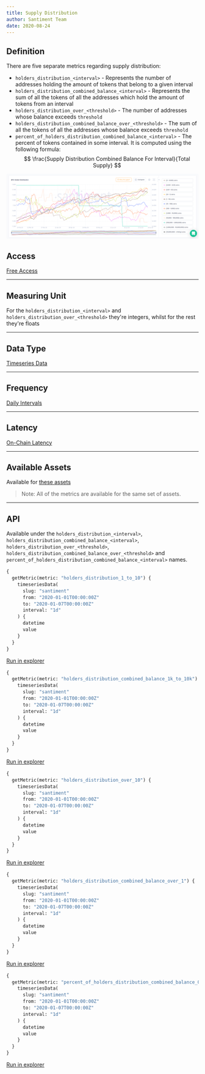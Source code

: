 ```yaml
---
title: Supply Distribution
author: Santiment Team
date: 2020-08-24
---
```


## Definition

There are five separate metrics regarding supply distribution:

- ``holders_distribution_<interval>`` - Represents the number of addresses holding the amount of tokens that belong to a given interval
- ``holders_distribution_combined_balance_<interval>`` - Represents the sum of all the tokens of all the addresses which hold the amount of tokens from an interval
- ``holders_distribution_over_<threshold>`` - The number of addresses whose balance exceeds ``threshold``
- ``holders_distribution_combined_balance_over_<threshold>`` - The sum of all the tokens of all the addresses whose balance exceeds ``threshold``
- ``percent_of_holders_distribution_combined_balance_<interval>`` - The percent of tokens contained in some interval. It is computed using the following formula:
$$
\frac{Supply Distribution Combined Balance For Interval}{Total Supply}
$$

![Supply Distribution](bitcoin-hd.png)

## Access

[Free Access](/metrics/details/access#free-access)

---

## Measuring Unit

For the ``holders_distribution_<interval>`` and ``holders_distribution_over_<threshold>`` they're integers, whilst for the rest they're floats

---

## Data Type

[Timeseries Data](/metrics/details/data-type#timeseries-data)

---

## Frequency

[Daily Intervals](/metrics/details/frequency#daily-frequency)

---

## Latency

[On-Chain Latency](/metrics/details/latency#on-chain-latency)

---

## Available Assets

Available for [these
assets](<https://api.santiment.net/graphiql?variables=&query=%7B%0A%20%20getMetric(metric%3A%20%22holders_distribution_1_to_10%22)%20%7B%0A%20%20%20%20metadata%20%7B%0A%20%20%20%20%20%20availableSlugs%0A%20%20%20%20%7D%0A%20%20%7D%0A%7D%0A>)

> Note: All of the metrics are available for the same set of assets.

---

## API

Available under the `holders_distribution_<interval>`, `holders_distribution_combined_balance_<interval>`, `holders_distribution_over_<threshold>`, `holders_distribution_combined_balance_over_<threshold>` and `percent_of_holders_distribution_combined_balance_<interval>` names.

```graphql
{
  getMetric(metric: "holders_distribution_1_to_10") {
    timeseriesData(
      slug: "santiment"
      from: "2020-01-01T00:00:00Z"
      to: "2020-01-07T00:00:00Z"
      interval: "1d"
    ) {
      datetime
      value
    }
  }
}
```

[Run in
explorer](<https://api.santiment.net/graphiql?variables=&query=%7B%0A%20%20getMetric(metric%3A%20%22holders_distribution_1_to_10%22)%20%7B%0A%20%20%20%20timeseriesData(%0A%20%20%20%20%20%20slug%3A%20%22santiment%22%0A%20%20%20%20%20%20from%3A%20%222020-01-01T00%3A00%3A00Z%22%0A%20%20%20%20%20%20to%3A%20%222020-01-07T00%3A00%3A00Z%22%0A%20%20%20%20%20%20interval%3A%20%221d%22%0A%20%20%20%20)%20%7B%0A%20%20%20%20%20%20datetime%0A%20%20%20%20%20%20value%0A%20%20%20%20%7D%0A%20%20%7D%0A%7D>)

```graphql
{
  getMetric(metric: "holders_distribution_combined_balance_1k_to_10k") {
    timeseriesData(
      slug: "santiment"
      from: "2020-01-01T00:00:00Z"
      to: "2020-01-07T00:00:00Z"
      interval: "1d"
    ) {
      datetime
      value
    }
  }
}
```

[Run in
explorer](<https://api.santiment.net/graphiql?variables=&query=%7B%0A%20%20getMetric(metric%3A%20%22holders_distribution_combined_balance_1k_to_10k%22)%20%7B%0A%20%20%20%20timeseriesData(%0A%20%20%20%20%20%20slug%3A%20%22santiment%22%0A%20%20%20%20%20%20from%3A%20%222020-01-01T00%3A00%3A00Z%22%0A%20%20%20%20%20%20to%3A%20%222020-01-07T00%3A00%3A00Z%22%0A%20%20%20%20%20%20interval%3A%20%221d%22%0A%20%20%20%20)%20%7B%0A%20%20%20%20%20%20datetime%0A%20%20%20%20%20%20value%0A%20%20%20%20%7D%0A%20%20%7D%0A%7D>)

```graphql
{
  getMetric(metric: "holders_distribution_over_10") {
    timeseriesData(
      slug: "santiment"
      from: "2020-01-01T00:00:00Z"
      to: "2020-01-07T00:00:00Z"
      interval: "1d"
    ) {
      datetime
      value
    }
  }
}
```

[Run in
explorer](<https://api.santiment.net/graphiql?variables=&query=%7B%0A%20%20getMetric(metric%3A%20%22holders_distribution_over_10%22)%20%7B%0A%20%20%20%20timeseriesData(%0A%20%20%20%20%20%20slug%3A%20%22santiment%22%0A%20%20%20%20%20%20from%3A%20%222020-01-01T00%3A00%3A00Z%22%0A%20%20%20%20%20%20to%3A%20%222020-01-07T00%3A00%3A00Z%22%0A%20%20%20%20%20%20interval%3A%20%221d%22%0A%20%20%20%20)%20%7B%0A%20%20%20%20%20%20datetime%0A%20%20%20%20%20%20value%0A%20%20%20%20%7D%0A%20%20%7D%0A%7D>)

```graphql
{
  getMetric(metric: "holders_distribution_combined_balance_over_1") {
    timeseriesData(
      slug: "santiment"
      from: "2020-01-01T00:00:00Z"
      to: "2020-01-07T00:00:00Z"
      interval: "1d"
    ) {
      datetime
      value
    }
  }
}
```

[Run in
explorer](<https://api.santiment.net/graphiql?variables=&query=%7B%0A%20%20getMetric(metric%3A%20%22holders_distribution_combined_balance_over_1%22)%20%7B%0A%20%20%20%20timeseriesData(%0A%20%20%20%20%20%20slug%3A%20%22santiment%22%0A%20%20%20%20%20%20from%3A%20%222020-01-01T00%3A00%3A00Z%22%0A%20%20%20%20%20%20to%3A%20%222020-01-07T00%3A00%3A00Z%22%0A%20%20%20%20%20%20interval%3A%20%221d%22%0A%20%20%20%20)%20%7B%0A%20%20%20%20%20%20datetime%0A%20%20%20%20%20%20value%0A%20%20%20%20%7D%0A%20%20%7D%0A%7D>)

```graphql
{
  getMetric(metric: "percent_of_holders_distribution_combined_balance_0_to_0.001") {
    timeseriesData(
      slug: "santiment"
      from: "2020-01-01T00:00:00Z"
      to: "2020-01-07T00:00:00Z"
      interval: "1d"
    ) {
      datetime
      value
    }
  }
}
```

[Run in
explorer](<https://api.santiment.net/graphiql?variables=&query=%7B%0A%20%20getMetric(metric%3A%20%22percent_of_holders_distribution_combined_balance_0_to_0.001%22)%20%7B%0A%20%20%20%20timeseriesData(%0A%20%20%20%20%20%20slug%3A%20%22santiment%22%0A%20%20%20%20%20%20from%3A%20%222020-01-01T00%3A00%3A00Z%22%0A%20%20%20%20%20%20to%3A%20%222020-01-07T00%3A00%3A00Z%22%0A%20%20%20%20%20%20interval%3A%20%221d%22%0A%20%20%20%20)%20%7B%0A%20%20%20%20%20%20datetime%0A%20%20%20%20%20%20value%0A%20%20%20%20%7D%0A%20%20%7D%0A%7D>)
